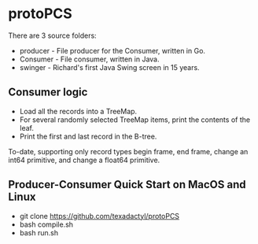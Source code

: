 # protoPCS

There are 3 source folders:
* producer - File producer for the Consumer, written in Go.
* Consumer - File consumer, written in Java.
* swinger - Richard's first Java Swing screen in 15 years.

## Consumer logic

* Load all the records into a TreeMap.
* For several randomly selected TreeMap items, print the contents of the leaf.
* Print the first and last record in the B-tree.

To-date, supporting only record types begin frame, end frame, change an int64 primitive, and change a float64 primitive.

## Producer-Consumer Quick Start on MacOS and Linux

* git clone https://github.com/texadactyl/protoPCS
* bash compile.sh
* bash run.sh
